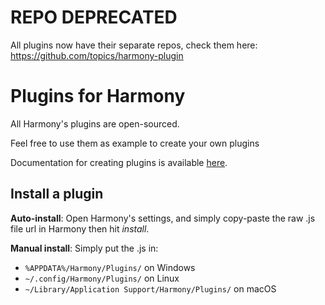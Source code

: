 # REPO DEPRECATED

All plugins now have their separate repos, check them here:
https://github.com/topics/harmony-plugin

# Plugins for Harmony

All Harmony's plugins are open-sourced.

Feel free to use them as example to create your own plugins

Documentation for creating plugins is available [here](https://getharmony.xyz/docs).

## Install a plugin

**Auto-install**: Open Harmony's settings, and simply copy-paste the raw .js file url in Harmony then hit *install*. 

**Manual install**: Simply put the .js in:
- `%APPDATA%/Harmony/Plugins/` on Windows
- `~/.config/Harmony/Plugins/` on Linux
- `~/Library/Application Support/Harmony/Plugins/` on macOS
